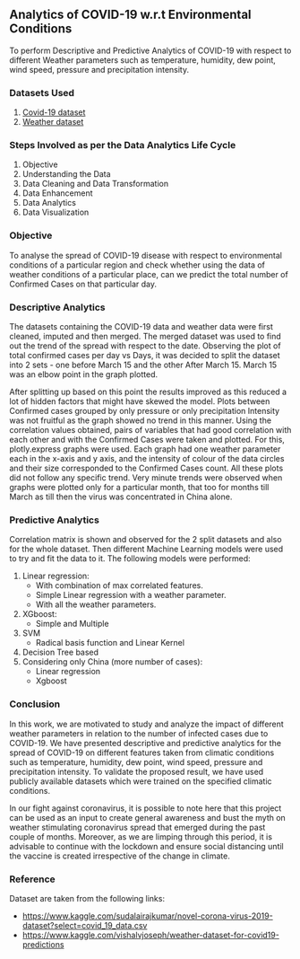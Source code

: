 ## Analytics of COVID-19 w.r.t Environmental Conditions

To perform Descriptive and Predictive Analytics of COVID-19 with respect to different Weather parameters such as temperature, humidity, dew point, wind speed, pressure and precipitation intensity.

### Datasets Used 
  1. [Covid-19 dataset](Datasets/covid_19_data.csv)
  2. [Weather dataset](Datasets/daily_weather_2020.csv)

### Steps Involved as per the Data Analytics Life Cycle 
  1. Objective
  2. Understanding the Data
  3. Data Cleaning and Data Transformation
  4. Data Enhancement
  5. Data Analytics
  6. Data Visualization

### Objective
To analyse the spread of COVID-19 disease with respect to environmental conditions of a particular region and check whether using the data of weather conditions of a particular place, can we predict the total number of Confirmed Cases on that particular day.

### Descriptive Analytics
The datasets containing the COVID-19 data and weather data were first cleaned, imputed and then merged. The merged dataset was used to find out the trend of the spread with respect to the date. Observing the plot of total confirmed cases per day vs Days, it was decided to split the dataset into 2 sets - one before March 15 and the other After March 15. March 15 was an elbow point in the graph plotted. 

After splitting up based on this point the results improved as this reduced a lot of hidden factors that might have skewed the model. Plots between Confirmed cases grouped by only pressure or only precipitation Intensity was not fruitful as the graph showed no trend in this manner. Using the correlation values obtained, pairs of variables that had good correlation with each other and with the Confirmed Cases were taken and plotted. For this, plotly.express graphs were used. Each graph had one weather parameter each in the x-axis and y axis, and the intensity of colour of the data circles and their size corresponded to the Confirmed Cases count. All these plots did not follow any specific trend. Very minute trends were observed when graphs were plotted only for a particular month, that too for months till March as till then the virus was concentrated in China alone.     

### Predictive Analytics
Correlation matrix is shown and observed for the 2 split datasets and also for the whole dataset.
Then different Machine Learning models were used to try and fit the data to it. The following models were performed:
1. Linear regression:
     - With combination of max correlated features.
     - Simple Linear regression with a weather parameter.
     - With all the weather parameters.
2. XGboost:
     - Simple and Multiple
3. SVM
     - Radical basis function and Linear Kernel
4. Decision Tree based
5. Considering only China (more number of cases):
     - Linear regression
     - Xgboost

### Conclusion

In this work, we are motivated to study and analyze the impact of different weather parameters in relation to the number of infected cases due to COVID-19. We have presented descriptive and predictive analytics for the spread of COVID-19 on different features taken from climatic conditions such as temperature, humidity, dew point, wind speed, pressure and precipitation intensity. To validate the proposed result, we have used publicly available datasets which were trained on the specified climatic conditions.

In our fight against coronavirus, it is possible to note here that this project can be used as an input to create general awareness and bust the myth on weather stimulating coronavirus spread that emerged during the past couple of months. Moreover, as we are limping through this period, it is advisable to continue with the lockdown and ensure social distancing until the vaccine is created irrespective of the change in climate.

### Reference
Dataset are taken from the following links:
- https://www.kaggle.com/sudalairajkumar/novel-corona-virus-2019-dataset?select=covid_19_data.csv
- https://www.kaggle.com/vishalvjoseph/weather-dataset-for-covid19-predictions
